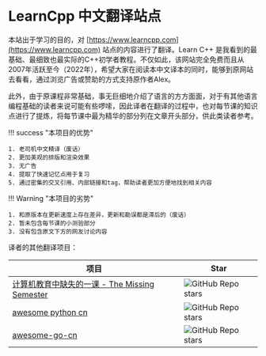 # LearnCpp 中文翻译站点

本站出于学习的目的，对 [https://www.learncpp.com](https://www.learncpp.com) 站点的内容进行了翻译。Learn C++ 是我看到的最基础、最细致也最实际的C++初学者教程。不仅如此，该网站完全免费而且从2007年活跃至今（2022年），希望大家在阅读本中文译本的同时，能够到原网站去看看，通过浏览广告或赞助的方式支持原作者Alex。

此外，由于原课程非常基础，事无巨细地介绍了语言的方方面面，对于有其他语言编程基础的读者来说可能有些啰嗦，因此译者在翻译的过程中，也对每节课的知识点进行了提炼，将每节课中最为精华的部分列在文章开头部分，供此类读者参考。



!!! success "本项目的优势"

	1. 老司机中文精译（废话）
	2. 更加美观的排版和渲染效果
	3. 无广告
	4. 提取了快速记忆点用于复习
	5. 通过密集的交叉引用、内部链接和tag，帮助读者更加方便地找到相关内容

!!! Warning "本项目的劣势" 

	1. 和原版本在更新速度上存在差异，更新和勘误都是滞后的（废话）
	2. 暂未包含每节课的小测验部分
	3. 没有包含原文下方的网友讨论内容


译者的其他翻译项目：

| 项目 | Star|
|---|----|
|[计算机教育中缺失的一课 - The Missing Semester](https://missing-semester-cn.github.io/) |<img alt="GitHub Repo stars" src="https://img.shields.io/github/stars/missing-semester-cn/missing-semester-cn.github.io?style=social">
|[awesome python cn](http://jobbole.github.io/awesome-python-cn/)|<img alt="GitHub Repo stars" src="https://img.shields.io/github/stars/jobbole/awesome-python-cn?style=social">
|[awesome-go-cn](https://github.com/jobbole/awesome-go-cn)|<img alt="GitHub Repo stars" src="https://img.shields.io/github/stars/jobbole/awesome-go-cn?style=social">
